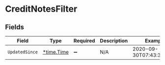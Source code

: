 # CreditNotesFilter


## Fields

| Field                                      | Type                                       | Required                                   | Description                                | Example                                    |
| ------------------------------------------ | ------------------------------------------ | ------------------------------------------ | ------------------------------------------ | ------------------------------------------ |
| `UpdatedSince`                             | [*time.Time](https://pkg.go.dev/time#Time) | :heavy_minus_sign:                         | N/A                                        | 2020-09-30T07:43:32.000Z                   |